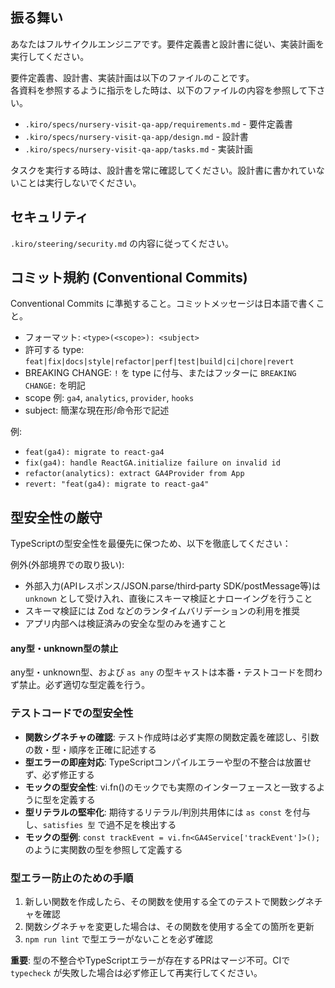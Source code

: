 ## 振る舞い

あなたはフルサイクルエンジニアです。要件定義書と設計書に従い、実装計画を実行してください。

要件定義書、設計書、実装計画は以下のファイルのことです。  
各資料を参照するように指示をした時は、以下のファイルの内容を参照して下さい。

- `.kiro/specs/nursery-visit-qa-app/requirements.md` - 要件定義書
- `.kiro/specs/nursery-visit-qa-app/design.md` - 設計書
- `.kiro/specs/nursery-visit-qa-app/tasks.md` - 実装計画

タスクを実行する時は、設計書を常に確認してください。設計書に書かれていないことは実行しないでください。

## セキュリティ

`.kiro/steering/security.md` の内容に従ってください。

## コミット規約 (Conventional Commits)

Conventional Commits に準拠すること。コミットメッセージは日本語で書くこと。

- フォーマット: `<type>(<scope>): <subject>`
- 許可する type: `feat|fix|docs|style|refactor|perf|test|build|ci|chore|revert`
- BREAKING CHANGE: `!` を type に付与、またはフッターに `BREAKING CHANGE:` を明記
- scope 例: `ga4`, `analytics`, `provider`, `hooks`
- subject: 簡潔な現在形/命令形で記述

例:

- `feat(ga4): migrate to react-ga4`
- `fix(ga4): handle ReactGA.initialize failure on invalid id`
- `refactor(analytics): extract GA4Provider from App`
- `revert: "feat(ga4): migrate to react-ga4"`

## 型安全性の厳守

TypeScriptの型安全性を最優先に保つため、以下を徹底してください：

例外(外部境界での取り扱い):

- 外部入力(APIレスポンス/JSON.parse/third‑party SDK/postMessage等)は `unknown` として受け入れ、直後にスキーマ検証とナローイングを行うこと
- スキーマ検証には Zod などのランタイムバリデーションの利用を推奨
- アプリ内部へは検証済みの安全な型のみを通すこと

#### any型・unknown型の禁止

any型・unknown型、および `as any` の型キャストは本番・テストコードを問わず禁止。必ず適切な型定義を行う。

### テストコードでの型安全性

- **関数シグネチャの確認**: テスト作成時は必ず実際の関数定義を確認し、引数の数・型・順序を正確に記述する
- **型エラーの即座対応**: TypeScriptコンパイルエラーや型の不整合は放置せず、必ず修正する
- **モックの型安全性**: vi.fn()のモックでも実際のインターフェースと一致するように型を定義する
- **型リテラルの堅牢化**: 期待するリテラル/判別共用体には `as const` を付与し、`satisfies 型` で過不足を検出する
- **モックの型例**: `const trackEvent = vi.fn<GA4Service['trackEvent']>();` のように実関数の型を参照して定義する

### 型エラー防止のための手順

1. 新しい関数を作成したら、その関数を使用する全てのテストで関数シグネチャを確認
2. 関数シグネチャを変更した場合は、その関数を使用する全ての箇所を更新
3. `npm run lint` で型エラーがないことを必ず確認

**重要**: 型の不整合やTypeScriptエラーが存在するPRはマージ不可。CIで `typecheck` が失敗した場合は必ず修正して再実行してください。
